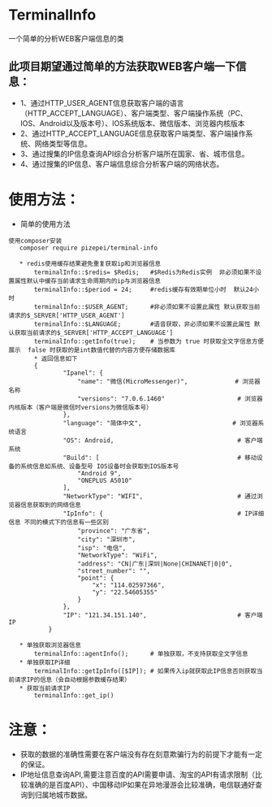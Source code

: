 # TerminalInfo
一个简单的分析WEB客户端信息的类
## 此项目期望通过简单的方法获取WEB客户端一下信息：
+ 1、通过HTTP_USER_AGENT信息获取客户端的语言（HTTP_ACCEPT_LANGUAGE）、客户端类型、客户端操作系统（PC、IOS、Android以及版本号）、IOS系统版本、微信版本、浏览器内核版本
+ 2、通过HTTP_ACCEPT_LANGUAGE信息获取客户端类型、客户端操作系统、网络类型等信息。
+ 3、通过搜集的IP信息查询API综合分析客户端所在国家、省、城市信息。
+ 4、通过搜集的IP信息、客户端信息综合分析客户端的网络状态。
# 使用方法：
* 简单的使用方法
 ~~~
 使用composer安装
    composer require pizepei/terminal-info
 ~~~

 ~~~
    * redis使用缓存结果避免重复获取ip和浏览器信息
        terminalInfo::$redis= $Redis;   #$Redis为Redis实例  非必须如果不设置属性默认中缓存当前请求生命周期内的ip与浏览器信息
        terminalInfo::$period = 24;     #redis缓存有效期单位小时  默认24小时
        terminalInfo::$USER_AGENT;      #非必须如果不设置此属性 默认获取当前请求的$_SERVER['HTTP_USER_AGENT']
        terminalInfo::$LANGUAGE;        #语音获取，非必须如果不设置此属性 默认获取当前请求的$_SERVER['HTTP_ACCEPT_LANGUAGE']
        terminalInfo::getInfo(true);    # 当参数为 true 时获取全文字信息方便展示  false 时获取的是int数值代替的内容方便存储数据库
        * 返回信息如下
        {
                "Ipanel": {
                    "name": "微信(MicroMessenger)",             # 浏览器名称
                    "versions": "7.0.6.1460"                    # 浏览器内核版本（客户端是微信时versions为微信版本号）
                },
                "language": "简体中文",                         # 浏览器系统语言  
                "OS": Android,                                  # 客户端系统  
                "Build": [                                      # 移动设备的系统信息如系统、设备型号 IOS设备时会获取到IOS版本号
                    "Android 9",
                    "ONEPLUS A5010"
                ],
                "NetworkType": "WIFI",                          # 通过浏览器信息获取到的网络信息
                "IpInfo": {                                     # IP详细信息 不同的模式下的信息有一些区别
                    "province": "广东省",
                    "city": "深圳市",
                    "isp": "电信",
                    "NetworkType": "WiFi",
                    "address": "CN|广东|深圳|None|CHINANET|0|0",
                    "street_number": "",
                    "point": {
                        "x": "114.02597366",
                        "y": "22.54605355"
                    }
                },
                "IP": "121.34.151.140",                         # 客户端IP
            }
        
    * 单独获取浏览器信息
        terminalInfo::agentInfo();      # 单独获取，不支持获取全文字信息
    * 单独获取IP详细
        terminalInfo::getIpInfo([$IP]); # 如果传入ip就获取此IP信息否则获取当前请求IP的信息（会自动根据参数缓存结果）
    * 获取当前请求IP
        terminalInfo::get_ip()
 ~~~
        
        
        
# 注意：
+ 获取的数据的准确性需要在客户端没有存在刻意欺骗行为的前提下才能有一定的保证。
+ IP地址信息查询API,需要注意百度的API需要申请、淘宝的API有请求限制（比较准确的是百度API）、中国移动IP如果在异地漫游会比较准确，电信联通好查询到归属地城市数据。
